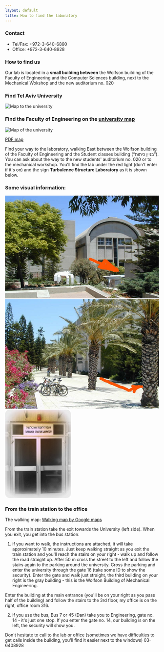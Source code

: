 ```yaml
---
layout: default
title: How to find the laboratory
---
```

### Contact
* Tel/Fax: +972-3-640-6860  
* Office: +972-3-640-8928

### How to find us

Our lab is located in a **small building between** the Wolfson building of
the Faculty of Engineering and the Computer Sciences building, next to the Mechanical Wokshop and 
the new auditorium no. 020

### Find Tel Aviv University

![Map to the university](http://www2.tau.ac.il/map/images/lines-eng.jpg)


### Find the Faculty of Engineering on the [university map](http://www2.tau.ac.il/map/unimaple1.asp)

![Map of the university]({{site.baseurl}}/images/tau_map.jpg "Our building is between building 34 and 36, right at the parking 15")

[PDF map]({{site.baseurl}}/files/taumap.pdf)


Find your way to the laboratory, walking East between the Wolfson building of the Faculty of Engineering and the Student classes building (“בניין כיתות”). You can ask about the way to the new students' auditorium no. 020 or to the mechanical workshop. You'll find the lab under the red light (don't enter if it's on) and the sign **Turbulence Structure Laboratory** as it is shown below.


### Some visual information:

![](./images/P5200086.jpg)
![](./images/P5200049.jpg)
![](./images/lab_entrance.jpg)


### From the train station to the office

The walking map: [Walking map by Google maps](http://goo.gl/maps/juOAE)


From the train station take the exit towards the University (left side). When you exit, you get into the bus station:

1. if you want to walk, the instructions are attached, it will take approximately 10 minutes. Just keep walking straight as you exit the train station and you'll reach the stairs on your right - walk up and follow the road straight up. After 50 m cross the street to the left and follow the stairs again to the parking around the university. Cross the parking and enter the university through the gate 16 (take some ID to show the security). Enter the gate and walk just straight, the third building on your right is the gray building - this is the Wolfson Building of Mechanical Engineering.


Enter the building at the main entrance (you'll be on your right as you pass half of the building) and follow the stairs to the 3rd floor, my office is on the right, office room 316. 

 
2. if you use the bus, Bus 7 or 45 (Dan) take you to Engineering, gate no. 14 - it's just one stop. If you enter the gate no. 14, our building is on the left, the security will show you. 


Don't hesitate to call to the lab or office (sometimes we have difficulties to get calls inside the building, you'll find it easier next to the windows) 03-6408928


